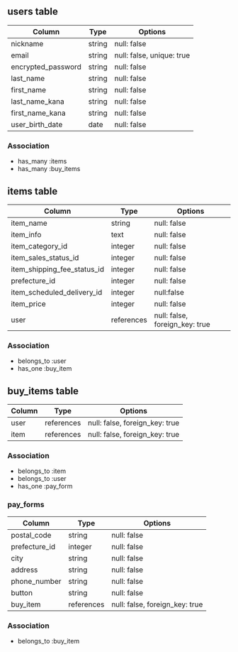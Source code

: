## users table
| Column                         | Type                | Options                   |
|--------------------------------|---------------------|---------------------------|
|nickname                        | string              | null: false               |
|email                           | string              | null: false, unique: true |
|encrypted_password              | string              | null: false               |
|last_name                       | string              | null: false               |
|first_name                      | string              | null: false               |
|last_name_kana                  | string              | null: false               |
|first_name_kana                 | string              | null: false               |
|user_birth_date                 | date                | null: false               |

### Association
* has_many :items
* has_many :buy_items

## items table
| Column                              | Type       | Options                        |
|-------------------------------------|------------|--------------------------------|
|item_name                            | string     | null: false                    |
|item_info                            | text       | null: false                    |
|item_category_id                     | integer    | null: false                    |
|item_sales_status_id                 | integer    | null: false                    |
|item_shipping_fee_status_id          | integer    | null: false                    |
|prefecture_id                        | integer    | null: false                    |
|item_scheduled_delivery_id           | integer    | null:false                     |
|item_price                           | integer    | null: false                   |
|user                                 | references | null: false, foreign_key: true |

### Association
- belongs_to :user
- has_one :buy_item

## buy_items table
| Column                 | Type       | Options                       |
|------------------------|------------|-------------------------------|
|user                   | references | null: false, foreign_key: true |
|item                   | references | null: false, foreign_key: true |

### Association
- belongs_to :item
- belongs_to :user
- has_one :pay_form

### pay_forms
| Column      | Type       | Options                                     |
|-------------|------------|---------------------------------------------|
|postal_code  | string     | null: false                                 |
|prefecture_id| integer    | null: false                                 |
|city         | string     | null: false                                 |
|address      | string     | null: false                                 |
|phone_number | string     | null: false                                 |
|button       | string     | null: false                                 |
|buy_item     | references | null: false, foreign_key: true              |

### Association
- belongs_to :buy_item
